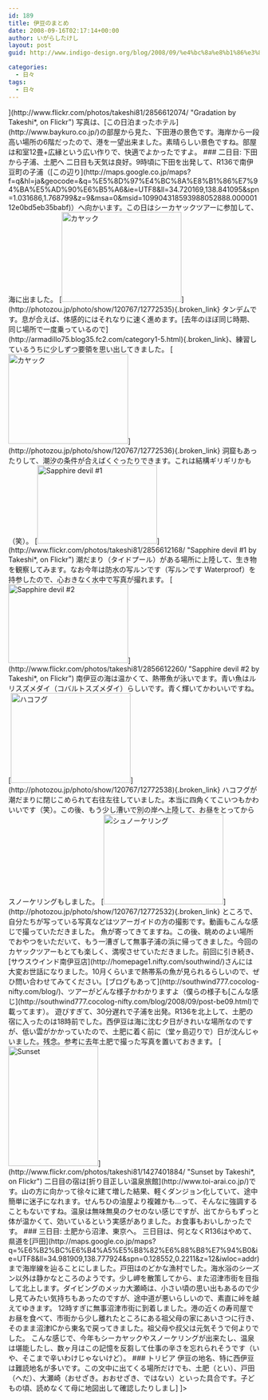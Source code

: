 ```yaml
---
id: 189
title: 伊豆のまとめ
date: 2008-09-16T02:17:14+00:00
author: いがらしたけし
layout: post
guid: http://www.indigo-design.org/blog/2008/09/%e4%bc%8a%e8%b1%86%e3%81%ae%e3%81%be%e3%81%a8%e3%82%81/

categories:
  - 日々
tags:
  - 日々
---
```

<![CDATA[ 

というわけで、伊豆行ってきました。

### 一日目: 東京から下田

一日目は市川の実家で車を借りてから自宅を回り、東名→小田原厚木→R135経由で下田まで走りました。予定より一時間遅く動いたせいもあって、杉並を出たのが13時くらいで、下田到着は17時半くらいでした。170kmくらいなら遅い出発でも平気でしょ、と思ったのですが、よく考えたら行程の半分以上一般道なんですよね。甘かったです。

[<img src="http://farm4.static.flickr.com/3270/2856612074_00d0a45674_m.jpg" width="240" height="160" alt="Gradation" />](http://www.flickr.com/photos/takeshi81/2856612074/ "Gradation by Takeshi*, on Flickr")

写真は、[この日泊まったホテル](http://www.baykuro.co.jp/)の部屋から見た、下田港の景色です。海岸から一段高い場所の6階だったので、港を一望出来ました。素晴らしい景色ですね。部屋は和室12畳+広縁という広い作りで、快適でよかったですよ。

### 二日目: 下田から子浦、土肥へ

二日目も天気は良好。9時頃に下田を出発して、R136で南伊豆町の子浦（[この辺り](http://maps.google.co.jp/maps?f=q&hl=ja&geocode=&q=%E5%8D%97%E4%BC%8A%E8%B1%86%E7%94%BA%E5%AD%90%E6%B5%A6&ie=UTF8&ll=34.720169,138.841095&spn=1.031686,1.768799&z=9&msa=0&msid=109904318593988052888.00000112e0bd5eb35babf)）へ向かいます。この日はシーカヤックツアーに参加して、海に出ました。

[<img src="http://art5.photozou.jp/pub/767/120767/photo/12772535.jpg" alt="カヤック" width="240" height="180" />](http://photozou.jp/photo/show/120767/12772535){.broken_link}

タンデムです。息が合えば、体感的にはそれなりに速く進めます。[去年のほぼ同じ時期、同じ場所で一度乗っているので](http://armadillo75.blog35.fc2.com/category1-5.html){.broken_link}、練習しているうちに少しずつ要領を思い出してきました。

[<img src="http://art9.photozou.jp/pub/767/120767/photo/12772536.jpg" alt="カヤック" width="240" height="180" />](http://photozou.jp/photo/show/120767/12772536){.broken_link}

洞窟もあったりして、潮汐の条件が合えばくぐったりできます。これは結構ギリギリかも（笑）。

[<img src="http://farm4.static.flickr.com/3101/2856612168_90f9e20fa8_m.jpg" width="240" height="157" alt="Sapphire devil #1" />](http://www.flickr.com/photos/takeshi81/2856612168/ "Sapphire devil #1 by Takeshi*, on Flickr")

潮だまり（タイドプール）がある場所に上陸して、生き物を観察してみます。なお今年は防水の写ルンです（写ルンです Waterproof）を持参したので、心おきなく水中で写真が撮れます。

[<img src="http://farm4.static.flickr.com/3271/2856612260_cede2475a1_m.jpg" width="240" height="158" alt="Sapphire devil #2" />](http://www.flickr.com/photos/takeshi81/2856612260/ "Sapphire devil #2 by Takeshi*, on Flickr")

南伊豆の海は温かくて、熱帯魚が泳いでます。青い魚はルリスズメダイ（コバルトスズメダイ）らしいです。青く輝いてかわいいですね。

[<img src="http://art4.photozou.jp/pub/767/120767/photo/12772538.jpg" alt="ハコフグ" width="240" height="180" />](http://photozou.jp/photo/show/120767/12772538){.broken_link}

ハコフグが潮だまりに閉じこめられて右往左往していました。本当に四角くてこいつもかわいいです（笑）。この後、もう少し漕いで別の岸へ上陸して、お昼をとってからスノーケリングもしました。

[<img src="http://art9.photozou.jp/pub/767/120767/photo/12772532.jpg" alt="シュノーケリング" width="240" height="180" />](http://photozou.jp/photo/show/120767/12772532){.broken_link}

ところで、自分たちが写っている写真などはツアーガイドの方の撮影です。動画もこんな感じで撮っていただきました。

魚が寄ってきてますね。この後、眺めのよい場所でおやつをいただいて、もう一漕ぎして無事子浦の浜に帰ってきました。今回のカヤックツアーもとても楽しく、満喫させていただきました。前回に引き続き、[サウスウインド南伊豆店](http://homepage1.nifty.com/southwind/)さんには大変お世話になりました。10月くらいまで熱帯系の魚が見られるらしいので、ぜひ問い合わせてみてください。[ブログもあって](http://southwind777.cocolog-nifty.com/blog/)、ツアーがどんな様子かわかりますよ（僕らの様子も[こんな感じ](http://southwind777.cocolog-nifty.com/blog/2008/09/post-be09.html)で載ってます）。

遊びすぎて、30分遅れで子浦を出発。R136を北上して、土肥の宿に入ったのは18時前でした。西伊豆は海に沈む夕日がきれいな場所なのですが、低い雲がかかっていたので、土肥に着く前に（堂ヶ島辺りで）日が沈んじゃいました。残念。参考に去年土肥で撮った写真を置いておきます。

[<img src="http://farm2.static.flickr.com/1113/1427401884_0ebae1ac37_m.jpg" width="180" height="240" alt="Sunset" />](http://www.flickr.com/photos/takeshi81/1427401884/ "Sunset by Takeshi*, on Flickr")

二日目の宿は[折り目正しい温泉旅館](http://www.toi-arai.co.jp/)です。山の方に向かって徐々に建て増した結果、軽くダンジョン化していて、途中簡単に迷子になれます。せんちひの油屋より複雑かも…って、そんなに強調することもないですね。温泉は無味無臭のクセのない感じですが、出てからもずっと体が温かくて、効いているという実感がありました。お食事もおいしかったです。

### 三日目: 土肥から沼津、東京へ。

三日目は、何となくR136はやめて、県道を[戸田](http://maps.google.co.jp/maps?q=%E6%B2%BC%E6%B4%A5%E5%B8%82%E6%88%B8%E7%94%B0&ie=UTF8&ll=34.981909,138.777924&spn=0.128552,0.2211&z=12&iwloc=addr)まで海岸線を辿ることにしました。戸田はのどかな漁村でした。海水浴のシーズン以外は静かなところのようです。少し岬を散策してから、また沼津市街を目指して北上します。ダイビングのメッカ大瀬崎は、小さい頃の思い出もあるので少し見てみたい気持ちもあったのですが、途中道が悪いらしいので、素直に峠を越えてゆきます。

12時すぎに無事沼津市街に到着しました。港の近くの寿司屋でお昼を食べて、市街から少し離れたところにある祖父母の家にあいさつに行き、そのまま沼津ICから東名で戻ってきました。祖父母や叔父は元気そうで何よりでした。

こんな感じで、今年もシーカヤックやスノーケリングが出来たし、温泉は堪能したし、数ヶ月はこの記憶を反芻して仕事の辛さを忘れられそうです（いや、そこまで辛いわけじゃないけど）。

### トリビア

伊豆の地名、特に西伊豆は難読地名が多いです。この文中に出てくる場所だけでも、土肥（とい）、戸田（へだ）、大瀬崎（おせざき。おおせざき、ではない）といった具合です。子どもの頃、読めなくて母に地図出して確認したりしまし]
  
]>
